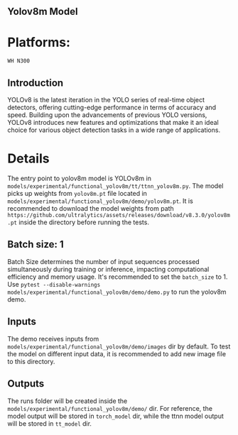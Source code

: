 ## Yolov8m Model

# Platforms:
    WH N300

## Introduction
YOLOv8 is the latest iteration in the YOLO series of real-time object detectors, offering cutting-edge performance in terms of accuracy and speed. Building upon the advancements of previous YOLO versions, YOLOv8 introduces new features and optimizations that make it an ideal choice for various object detection tasks in a wide range of applications.

# Details
The entry point to yolov8m model is YOLOv8m in `models/experimental/functional_yolov8m/tt/ttnn_yolov8m.py`. The model picks up weights from `yolov8m.pt` file located in `models/experimental/functional_yolov8m/demo/yolov8m.pt`. It is recommended to download the model weights from path `https://github.com/ultralytics/assets/releases/download/v8.3.0/yolov8m.pt` inside the directory before running the tests.

## Batch size: 1
Batch Size determines the number of input sequences processed simultaneously during training or inference, impacting computational efficiency and memory usage. It's recommended to set the `batch_size` to 1.
Use `pytest --disable-warnings models/experimental/functional_yolov8m/demo/demo.py` to run the yolov8m demo.

## Inputs
The demo receives inputs from `models/experimental/functional_yolov8m/demo/images` dir by default. To test the model on different input data, it is recommended to add new image file to this directory.

## Outputs
The runs folder will be created inside the `models/experimental/functional_yolov8m/demo/` dir. For reference, the model output will be stored in `torch_model` dir, while the ttnn model output will be stored in `tt_model` dir.
